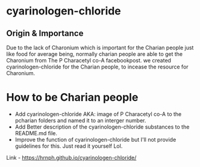 #  cyarinologen-chloride
## Origin & Importance
Due to the lack of Charonium which is important for the Charian people just like food for average being,
normally charian people are able to get the Charonium from The P Characetyl co-A facebookpost.
we created cyarinologen-chloride for the Charian people, to incease the resource for Charonium.

# How to be Charian people
- Add cyarinologen-chloride AKA: image of P Characetyl co-A to the pcharian folders and named it to an interger number.
- Add Better description of the cyarinologen-chloride substances to the README.md file.
- Improve the function of cyarinologen-chloride but I'll not provide guidelines for this. Just read it yourself Lol.

Link - https://hrnph.github.io/cyarinologen-chloride/
